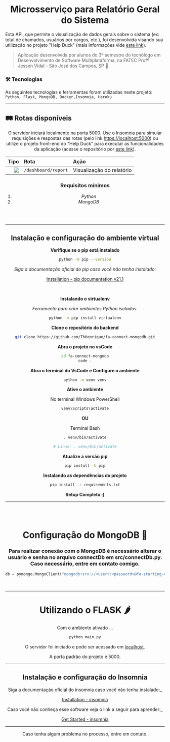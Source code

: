 <h1 align="center"> 
  Microsserviço para Relatório Geral do Sistema
</h1>

Esta API, que permite o visualização de dados gerais sobre o sistema (ex: total de chamados, usuários por cargos, etc.), foi desenvolvida visando sua utilização no projeto "Help Duck" (mais informações vide [este link](https://github.com/The-Bugger-Ducks/help-duck-documentation)).

> Aplicação desenvolvida por alunos do 3º semestre do tecnólogo em Desenvolvimento de Software Multiplataforma, na FATEC Profº Jessen Vidal - São José dos Campos, SP :rocket:

### :hammer_and_wrench: Tecnologias

As seguintes tecnologias e ferramentas foram utilizadas neste projeto: `Python, Flask, MongoDB, Docker,Insomnia, Heroku`

---

## :railway_track: Rotas disponíveis
<div align="center">
  
O servidor inciará localmente na porta 5000. Use o Insomnia para simular requisições e respostas das rotas (pelo link [https://localhost:5000](https://localhost:5000)) ou utilize o projeto front-end do "Help Duck" para executar as funcionalidades da aplicação (acesse o repositório por [este link](https://github.com/The-Bugger-Ducks/help-duck-web)).

|                                                                    Tipo | Rota                                 | Ação                            |
| ----------------------------------------------------------------------: | :----------------------------------- | :------------------------------ |
|    [![](https://img.shields.io/badge/GET-2E8B57?style=for-the-badge)]() | `/dashboard/report`                  | Visualização do relatório       |

### Requisitos mínimos

1. _Python_
2. _MongoDB_

<br/>
<br/>

---

## Instalação e configuração do ambiente virtual

**Verifique se o pip está instalado**

```bash
python -m pip --version
```

_Siga a documentação oficial do pip caso você não tenha instalado:_

[Installation - pip documentation v21.1](https://pip.pypa.io/en/stable/installing/)

<br/>

**Instalando o virtualenv**

_Ferramenta para criar ambientes Python isolados._

```bash
python -m pip install virtualenv
```

**Clone o repositório do backend**

```bash
git clone https://github.com/ThHenrique/fa-connect-mongodb.git
```

**Abra o projeto no vsCode**

```bash
cd fa-connect-mongodb
code .
```

**Abra o terminal do VsCode e Configure o ambiente**

```bash
python -m venv venv
```

**Ative o ambiente**

No terminal Windows PowerShell

```powershell
venv\Scripts\activate
```

**OU**

Terminal Bash

```bash
. venv/bin/activate

# Linux: . venv/bin/activate
```

**Atualize a versão pip**

```bash
pip install -U pip
```

**Instalando as dependências do projeto**

```bash
pip install -r requirements.txt
```

**Setup Completo :)**

---

<br/>
<br/>

# Configuração do MongoDB 🍃

### Para realizar conexão com o MongoDB é necessário alterar o usuário e senha no arquivo connectDb em **src/connectDb.py**. Caso necessário, entre em contato comigo.



``` python
db = pymongo.MongoClient("mongodb+srv://<user>:<password>@fa-starting-no-sql.6vnsq.mongodb.net/")
```

<br/>

---

# Utilizando o FLASK 🌶️

Com o ambiente ativado ...

```bash
python main.py
```

O servidor foi iniciado e pode ser acessado em [localhost](http://localhost:5000/).

A porta padrão do projeto é 5000.

---

## Instalação e configuração do Insomnia


Siga a documentação oficial do insomnia caso você não tenha instalado:_

[Installation - insomnia](https://insomnia.rest/download)

Caso você não conheça esse software veja o link a seguir para aprender:_

[Get Started - insomnia](https://docs.insomnia.rest/insomnia/send-your-first-request)

---

Caso tenha algum problema no processo, entre em contato.
